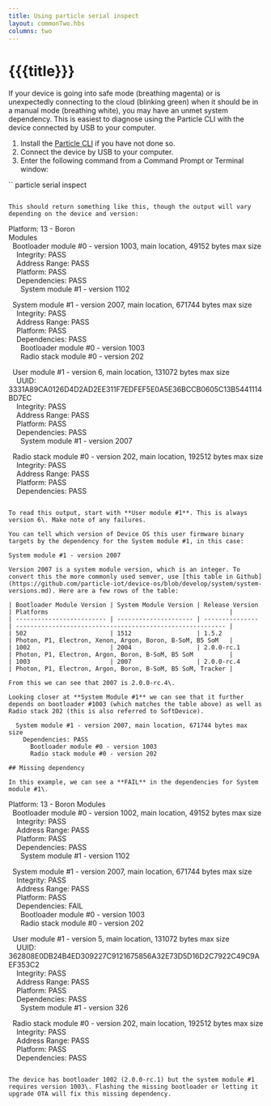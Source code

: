 ```yaml
---
title: Using particle serial inspect
layout: commonTwo.hbs
columns: two
---
```


# {{{title}}}
If your device is going into safe mode (breathing magenta) or is unexpectedly connecting to the cloud (blinking green) when it should be in a manual mode (breathing white), you may have an unmet system dependency. This is easiest to diagnose using the Particle CLI with the device connected by USB to your computer.

1. Install the [Particle CLI](/getting-started/developer-tools/cli/) if you have not done so.
2. Connect the device by USB to your computer.
3. Enter the following command from a Command Prompt or Terminal window:

``
particle serial inspect
```

This should return something like this, though the output will vary depending on the device and version:

```
Platform: 13 - Boron  
Modules  
  Bootloader module #0 - version 1003, main location, 49152 bytes max size  
    Integrity: PASS  
    Address Range: PASS  
    Platform: PASS  
    Dependencies: PASS  
      System module #1 - version 1102  
  
  System module #1 - version 2007, main location, 671744 bytes max size  
    Integrity: PASS  
    Address Range: PASS  
    Platform: PASS  
    Dependencies: PASS  
      Bootloader module #0 - version 1003  
      Radio stack module #0 - version 202  
  
  User module #1 - version 6, main location, 131072 bytes max size  
    UUID: 3331A89CA0126D4D2AD2EE311F7EDFEF5E0A5E36BCCB0605C13B5441114BD7EC  
    Integrity: PASS  
    Address Range: PASS  
    Platform: PASS  
    Dependencies: PASS  
      System module #1 - version 2007  
  
  Radio stack module #0 - version 202, main location, 192512 bytes max size  
    Integrity: PASS  
    Address Range: PASS  
    Platform: PASS  
    Dependencies: PASS
```

To read this output, start with **User module #1**. This is always version 6\. Make note of any failures.

You can tell which version of Device OS this user firmware binary targets by the dependency for the System module #1, in this case:

System module #1 - version 2007

Version 2007 is a system module version, which is an integer. To convert this the more commonly used semver, use [this table in Github](https://github.com/particle-iot/device-os/blob/develop/system/system-versions.md). Here are a few rows of the table:

| Bootloader Module Version | System Module Version | Release Version | Platforms                                                  |
| ------------------------- | --------------------- | --------------- | ---------------------------------------------------------- |
| 502                       | 1512                  | 1.5.2           | Photon, P1, Electron, Xenon, Argon, Boron, B-SoM, B5 SoM   |
| 1002                      | 2004                  | 2.0.0-rc.1      | Photon, P1, Electron, Argon, Boron, B-SoM, B5 SoM          |
| 1003                      | 2007                  | 2.0.0-rc.4      | Photon, P1, Electron, Argon, Boron, B-SoM, B5 SoM, Tracker |

From this we can see that 2007 is 2.0.0-rc.4\. 

Looking closer at **System Module #1** we can see that it further depends on bootloader #1003 (which matches the table above) as well as Radio stack 202 (this is also referred to SoftDevice).

  System module #1 - version 2007, main location, 671744 bytes max size  
    Dependencies: PASS  
      Bootloader module #0 - version 1003  
      Radio stack module #0 - version 202

## Missing dependency

In this example, we can see a **FAIL** in the dependencies for System module #1\. 

```
Platform: 13 - Boron
Modules  
  Bootloader module #0 - version 1002, main location, 49152 bytes max size  
    Integrity: PASS  
    Address Range: PASS  
    Platform: PASS  
    Dependencies: PASS  
      System module #1 - version 1102  
  
  System module #1 - version 2007, main location, 671744 bytes max size  
    Integrity: PASS  
    Address Range: PASS  
    Platform: PASS  
    Dependencies: FAIL  
      Bootloader module #0 - version 1003  
      Radio stack module #0 - version 202  
  
  User module #1 - version 5, main location, 131072 bytes max size  
    UUID: 362808E0DB24B4ED309227C9121675856A32E73D5D16D2C7922C49C9AEF353C2  
    Integrity: PASS  
    Address Range: PASS  
    Platform: PASS  
    Dependencies: PASS  
      System module #1 - version 326  
  
  Radio stack module #0 - version 202, main location, 192512 bytes max size  
    Integrity: PASS  
    Address Range: PASS  
    Platform: PASS  
    Dependencies: PASS
```

The device has bootloader 1002 (2.0.0-rc.1) but the system module #1 requires version 1003\. Flashing the missing bootloader or letting it upgrade OTA will fix this missing dependency.
